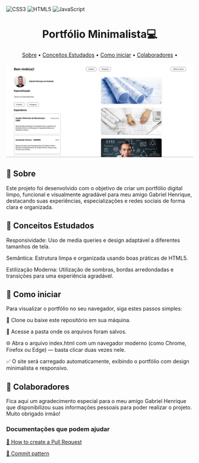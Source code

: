 ![CSS3](https://img.shields.io/badge/CSS3-1572B6?style=for-the-badge&logo=css3&logoColor=white)
![HTML5](https://img.shields.io/badge/HTML5-E34F26?style=for-the-badge&logo=html5&logoColor=white)
![JavaScript](https://img.shields.io/badge/JavaScript-F7DF1E?style=for-the-badge&logo=javascript&logoColor=black)

<h1 align="center" style="font-weight: bold;">Portfólio Minimalista💻</h1>


<p align="center">
 <a href="#about">Sobre</a> • 
 <a href="#concepts">Conceitos Estudados</a> •
 <a href="#started">Como iniciar</a> •
 <a href="#colab">Colaboradores</a> •
</p>


<p align="center">
    <img src="/github/print1.png" alt="Imagem Website" width="700px">
</p>

<h2 id="started">📌 Sobre</h2>

Este projeto foi desenvolvido com o objetivo de criar um portfólio digital limpo, funcional e visualmente agradável para meu amigo Gabriel Henrique, destacando suas experiências, especializações e redes sociais de forma clara e organizada.

<h2 id="concepts">🚀 Conceitos Estudados</h2>

Responsividade: Uso de media queries e design adaptável a diferentes tamanhos de tela.

Semântica: Estrutura limpa e organizada usando boas práticas de HTML5.

Estilização Moderna: Utilização de sombras, bordas arredondadas e transições para uma experiência agradável.

<h2 id="started">🚀 Como iniciar</h2>

Para visualizar o portfólio no seu navegador, siga estes passos simples:

📁 Clone ou baixe este repositório em sua máquina.

🧭 Acesse a pasta onde os arquivos foram salvos.

🌐 Abra o arquivo index.html com um navegador moderno (como Chrome, Firefox ou Edge) — basta clicar duas vezes nele.

✅ O site será carregado automaticamente, exibindo o portfólio com design minimalista e responsivo.

<h2 id="colab">🤝 Colaboradores</h2>

Fica aqui um agradecimento especial para o meu amigo Gabriel Henrique que disponibilizou suas informações pessoais para poder realizar o projeto. Muito obrigado irmão!

<h3>Documentações que podem ajudar</h3>

[📝 How to create a Pull Request](https://www.atlassian.com/br/git/tutorials/making-a-pull-request)

[💾 Commit pattern](https://gist.github.com/joshbuchea/6f47e86d2510bce28f8e7f42ae84c716)
